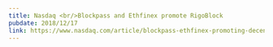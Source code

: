 ```yaml
---
title: Nasdaq <br/>Blockpass and Ethfinex promote RigoBlock
pubdate: 2018/12/17
link: https://www.nasdaq.com/article/blockpass-ethfinex-promoting-decentralised-asset-management-with-rigoblock-20181217-00047
---
```

